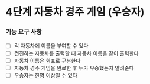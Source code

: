 # 4단계 자동차 경주 게임 (우승자)

### 기능 요구 사항
- [ ] 각 자동차에 이름을 부여할 수 있다
- [ ] 전진하는 자동차를 출력할 때 자동차 이름을 같이 출력한다
- [ ] 자동차 이름은 쉼표로 구분한다
- [ ] 자동차 경주 게임을 완료한 후 누가 우승했는지 알려준다
- [ ] 우승자는 한명 이상일 수 있다